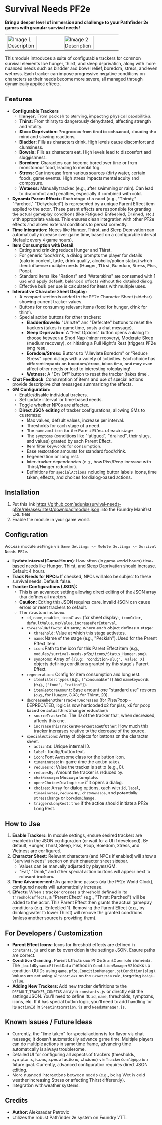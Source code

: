 # Survival Needs PF2e

**Bring a deeper level of immersion and challenge to your Pathfinder 2e games with granular survival needs!**

<table>
  <tr>
    <td>
      <img src="https://github.com/user-attachments/assets/f49085ef-3901-4630-a40b-899423f0b554" alt="Image 1 Description" width="75%">
    </td>
    <td>
      <img src="https://github.com/user-attachments/assets/514904c4-ad37-49af-bb93-0f5c4e1769de" alt="Image 2 Description" width="75%">
    </td>
  </tr>
</table>


This module introduces a suite of configurable trackers for common survival elements like hunger, thirst, and sleep deprivation, along with more nuanced needs such as bladder and bowel relief, boredom, stress, and even wetness. Each tracker can impose progressive negative conditions on characters as their needs become more severe, all managed through dynamically applied effects.

## Features

*   **Configurable Trackers:**
    *   **Hunger:** From peckish to starving, impacting physical capabilities.
    *   **Thirst:** From thirsty to dangerously dehydrated, affecting strength and vitality.
    *   **Sleep Deprivation:** Progresses from tired to exhausted, clouding the mind and slowing reactions.
    *   **Bladder:** Fills as characters drink. High levels cause discomfort and clumsiness.
    *   **Bowels:** Fills as characters eat. High levels lead to discomfort and sluggishness.
    *   **Boredom:** Characters can become bored over time or from monotonous food, leading to mental fog.
    *   **Stress:** Can increase from various sources (dirty water, certain foods, game events). High stress impacts mental acuity and composure.
    *   **Wetness:** Manually tracked (e.g., after swimming or rain). Can lead to discomfort and penalties, especially if combined with cold.
*   **Dynamic Parent Effects:** Each stage of a need (e.g., "Thirsty," "Parched," "Dehydrated") is represented by a unique Parent Effect item applied to the actor. These parent effects are responsible for granting the actual gameplay conditions (like Fatigued, Enfeebled, Drained, etc.) with appropriate values. This ensures clean integration with other PF2e effects and allows external conditions to persist correctly.
*   **Time Integration:** Needs like Hunger, Thirst, and Sleep Deprivation can automatically increase over game time, based on a configurable interval (default: every 4 game hours).
*   **Item Consumption with Detail:**
    *   Eating and drinking reduce Hunger and Thirst.
    *   For generic food/drink, a dialog prompts the player for details (caloric content, taste, drink quality, alcoholic/potion status) which then influence multiple needs (Hunger, Thirst, Boredom, Stress, Piss, Poop).
    *   Standard items like "Rations" and "Waterskins" are consumed with 1 use and apply default, balanced effects without the detailed dialog.
    *   Effective bulk per use is calculated for items with multiple uses.
*   **Interactive Character Sheet Display:**
    *   A compact section is added to the PF2e Character Sheet (sidebar) showing current tracker values.
    *   Buttons for consuming relevant items (food for hunger, drink for thirst).
    *   Special action buttons for other trackers:
        *   **Bladder/Bowels:** "Urinate" and "Defecate" buttons to reset the trackers (takes in-game time, posts a chat message).
        *   **Sleep Deprivation:** A "Rest Options" button opens a dialog to choose between a Short Nap (minor recovery), Moderate Sleep (medium recovery), or initiating a Full Night's Rest (triggers PF2e long rest).
        *   **Boredom/Stress:** Buttons to "Alleviate Boredom" or "Reduce Stress" open dialogs with a variety of activities. Each choice has different impacts on boredom/stress, takes time, and may even affect other needs or lead to interesting roleplaying!
        *   **Wetness:** A "Dry Off" button to reset the tracker (takes time).
*   **Chat Feedback:** Consumption of items and use of special actions provide descriptive chat messages summarizing the effects.
*   **GM Configuration:**
    *   Enable/disable individual trackers.
    *   Set update interval for time-based needs.
    *   Toggle whether NPCs are affected.
    *   **Direct JSON editing** of tracker configurations, allowing GMs to customize:
        *   Max values, default values, increase per interval.
        *   Thresholds for each stage of a need.
        *   The `name` and `icon` for the Parent Effect of each stage.
        *   The `symptoms` (conditions like "fatigued", "drained", their slugs, and values) granted by each Parent Effect.
        *   Item filter keywords for consumption.
        *   Base restoration amounts for standard food/drink.
        *   Regeneration on long rest.
        *   Inter-tracker dependencies (e.g., how Piss/Poop increase with Thirst/Hunger reduction).
        *   Definitions for `specialActions` including button labels, icons, time taken, effects, and choices for dialog-based actions.

## Installation

1.  Put this link https://github.com/adunis/survival-needs-pf2e/releases/latest/download/module.json into the Foundry Manifest URL field
2.  Enable the module in your game world.

## Configuration

Access module settings via `Game Settings -> Module Settings -> Survival Needs PF2e`.

*   **Update Interval (Game Hours):** How often (in game world hours) time-based needs like Hunger, Thirst, and Sleep Deprivation should increase. Default: 4 hours.
*   **Track Needs for NPCs:** If checked, NPCs will also be subject to these survival needs. Default: false.
*   **Tracker Configurations (JSON):**
    *   This is an advanced setting allowing direct editing of the JSON array that defines all trackers.
    *   **Caution:** Editing this JSON requires care. Invalid JSON can cause errors or reset trackers to default.
    *   The structure includes:
        *   `id`, `name`, `enabled`, `iconClass` (for sheet display), `iconColor`, `defaultValue`, `maxValue`, `increasePerInterval`.
        *   `thresholdEffects`: An array, where each object defines a stage:
            *   `threshold`: Value at which this stage activates.
            *   `name`: Name of the stage (e.g., "Peckish"). Used for the Parent Effect item.
            *   `icon`: Path to the icon for this Parent Effect item (e.g., `modules/survival-needs-pf2e/icons/Status_Hunger.png`).
            *   `symptoms`: Array of `{slug: "condition-slug", value: X}` objects defining conditions granted by this stage's Parent Effect.
        *   `regeneration`: Config for item consumption and long rest.
            *   `itemFilter`: `types` (e.g., `["consumable"]`) and `nameKeywords` (e.g., `["food", "ration"]`).
            *   `itemRestoreAmount`: Base amount one "standard use" restores (e.g., for Hunger, 3.33; for Thirst, 20).
        *   `decreaseWhenOtherTrackerDecreases` (for Piss/Poop - DEPRECATED, logic is now hardcoded x2 for piss, x6 for poop based on actual thirst/hunger reduction):
            *   `sourceTrackerId`: The ID of the tracker that, when decreased, affects this one.
            *   `increaseThisTrackerByPercentageOfOther`: How much this tracker increases relative to the decrease of the source.
        *   `specialActions`: Array of objects for buttons on the character sheet.
            *   `actionId`: Unique internal ID.
            *   `label`: Tooltip/button text.
            *   `icon`: Font Awesome class for the button icon.
            *   `timeMinutes`: In-game time the action takes.
            *   `reducesTo`: Value the tracker is set to (e.g., 0).
            *   `reducesBy`: Amount the tracker is reduced by.
            *   `chatMessage`: Message template.
            *   `opensChoicesDialog`: `true` if it opens a dialog.
            *   `choices`: Array for dialog options, each with `id`, `label`, `timeMinutes`, `reducesBy`, `chatMessage`, and potentially `stressChange` or `boredomChange`.
            *   `triggersLongRest`: `true` if the action should initiate a PF2e Long Rest.

## How to Use

1.  **Enable Trackers:** In module settings, ensure desired trackers are enabled in the JSON configuration (or wait for a UI if developed). By default, Hunger, Thirst, Sleep, Piss, Poop, Boredom, Stress, and Wetness are configured.
2.  **Character Sheet:** Relevant characters (and NPCs if enabled) will show a "Survival Needs" section on their character sheet sidebar.
    *   Values can be manually adjusted by players/GM.
    *   "Eat," "Drink," and other special action buttons will appear next to relevant trackers.
3.  **Time Advancement:** As game time passes (via the PF2e World Clock), configured needs will automatically increase.
4.  **Effects:** When a tracker crosses a threshold defined in its `thresholdEffects`, a "Parent Effect" (e.g., "Thirst: Parched") will be added to the actor. This Parent Effect then grants the actual gameplay conditions (e.g., Enfeebled 1). Removing the Parent Effect (e.g., by drinking water to lower Thirst) will remove the granted conditions (unless another source is providing them).

## For Developers / Customization

*   **Parent Effect Icons:** Icons for threshold effects are defined in `constants.js` and can be overridden in the settings JSON. Ensure paths are correct.
*   **Condition Granting:** Parent Effects use PF2e `GrantItem` rule elements. The `_buildDynamicEffectData` method in `ConditionManagerV2` looks up condition UUIDs using `game.pf2e.ConditionManager.getCondition(slug)`. Values are set using `alterations` on the `GrantItem` rule, targeting `badge-value`.
*   **Adding New Trackers:** Add new tracker definitions to the `DEFAULT_TRACKER_CONFIGS` array in `constants.js` or directly edit the settings JSON. You'll need to define its `id`, `name`, thresholds, symptoms, icons, etc. If it has special button logic, you'll need to add handling for its `actionId` in `SheetIntegration.js` and `NeedsManager.js`.

## Known Issues / Future Ideas

*   Currently, the "time taken" for special actions is for flavor via chat message; it doesn't automatically advance game time. Multiple players can do multiple actions in same time frame, advancing time automatically is always troublesome. 
*   Detailed UI for configuring all aspects of trackers (thresholds, symptoms, icons, special actions, choices) via `TrackerConfigApp` is a future goal. Currently, advanced configuration requires direct JSON editing.
*   More nuanced interactions between needs (e.g., being Wet in cold weather increasing Stress or affecting Thirst differently).
*   Integration with weather systems.

## Credits

*   **Author:** Aleksandar Petrovic
*   Utilizes the robust Pathfinder 2e system on Foundry VTT.


